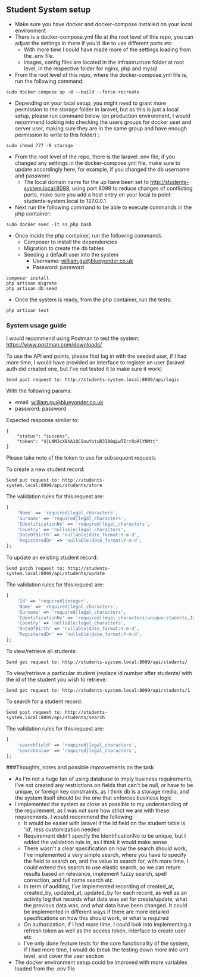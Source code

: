## Student System setup

- Make sure you have docker and docker-compose installed on your local environment
- There is a docker-compose.yml file at the root level of this repo, you can adjust the settings in there if you'd like to use different ports etc
  - With more time I could have made more of the settings loading from the .env file.
  - images, config files are located in the infrastructure folder at root level, in the respective folder for nginx, php and mysql
- From the root level of this repo, where the docker-compose.yml file is, run the following command:
```
sudo docker-compose up -d --build --force-recreate
```
- Depending on your local setup, you might need to grant more permission to the storage folder in laravel, but as this is just a local setup, please run command below (on production environment, I would recommend looking into checking the users groups for docker user and server user, making sure they are in the same group and have enough permission to write to this folder)  :
```
sudo chmod 777 -R storage
```
- From the root level of the repo, there is the laravel .env file, if you changed any settings in the docker-compose.yml file, make sure to update accordingly here, for example, if you changed the db username and password
  - The local domain name for the up have been set to http://students-system.local:8099, using port 8099 to reduce changes of conflicting ports, make sure you add a host entry on your local to point students-system.local to 127.0.0.1
- Next run the following command to be able to execute commands in the php container:
```
sudo docker exec -it ss_php bash
```
- Once inside the php container, run the following commands
  - Composer to install the dependencies
  - Migration to create the db tables
  - Seeding a default user into the system
    - Username: william.gu@blueyonder.co.uk
    - Password: password
```
composer install
php artisan migrate
php artisan db:seed
```

- Once the system is ready, from the php container, run the tests:
```
php artisan test
```

### System usage guide
I would recommend using Postman to test the system: https://www.postman.com/downloads/

To use the API end points, please first log in with the seeded user, if I had more time, I would have provided an interface to register an user (laravel auth did created one, but I've not tested it to make sure it work)

```
Send post request to: http://students-system.local:8099/api/login
```
With the following params:

- email: william.gu@blueyonder.co.uk
- password: password

Expected response similar to:

```
{
    "status": "success",
    "token": "4|LNMJcX9XA1QCSnuYotuR3I80qLwTZrrRoRlYNMtt"
}
```
Please take note of the token to use for subsequent requests

To create a new student record:
```
Send put request to: http://students-system.local:8099/api/students/store
```
The validation rules for this request are:
```php
[
    'Name' => 'required|legal_characters',
    'Surname' => 'required|legal_characters',
    'IdentificationNo' => 'required|legal_characters',
    'Country' => 'nullable|legal_characters',
    'DateOfBirth' => 'nullable|date_format:Y-m-d',
    'RegisteredOn' => 'nullable|date_format:Y-m-d',
];
```
To update an existing student record:
```
Send patch request to: http://students-system.local:8099/api/students/update
```
The validation rules for this request are:
```php
[
    'Id' => 'required|integer',
    'Name' => 'required|legal_characters',
    'Surname' => 'required|legal_characters',
    'IdentificationNo' => 'required|legal_characters|unique:students,IdentificationNo',
    'Country' => 'nullable|legal_characters',
    'DateOfBirth' => 'nullable|date_format:Y-m-d',
    'RegisteredOn' => 'nullable|date_format:Y-m-d',
];
```
To view/retrieve all students:
```
Send get request to: http://students-system.local:8099/api/students/
```
To view/retrieve a particular student (replace id number after students/ with the id of the student you wish to retrieve:
```
Send get request to: http://students-system.local:8099/api/students/1
```
To search for a student record:
```
Send post request to: http://students-system.local:8099/api/students/search
```
The validation rules for this request are:
```php
[
    'searchField' => 'required|legal_characters',
    'searchValue' => 'required|legal_characters',
];
```

###Thoughts, notes and possible improvements on the task

- As I'm not a huge fan of using database to imply business requirements, I've not created any restrictions on fields that can't be null, or have to be unique, or foreign key constraints, as I think db is a storage media, and the system itself should be the one that enforces business logic
- I implemented the system as close as possible to my understanding of the requirement, as I was not sure how strict we are with these requirements. I would recommend the following:
  - It would be easier with laravel if the Id field on the student table is 'id', less customization needed
  - Requirement didn't specify the IdentificationNo to be unique, but I added the validation rule in, as I think it would make sense
  - There wasn't a clear specification on how the search should work, I've implemented a very simple search, where you have to specify the field to search on, and the value to search for, with more time, I could extend this search to use elastic search, so we can return results based on relevance, implement fuzzy search, spell correction, and full name search etc
  - In term of auditing, I've implemented recording of created_at, created_by, updated_at, updated_by for each record, as well as an activity log that records what data was set for create/update, what the previous data was, and what data have been changed. It could be implemented in different ways if there are more detailed specifications on how this should work, or what is required
  - On authorization, if I had more time, I could look into implementing a refresh token as well as the access token, interface to create user etc
  - I've only done feature tests for the core functionality of the system, if I had more time, I would do break the testing down more into unit level, and cover the user section
- The docker environment setup could be improved with more variables loaded from the .env file
   

